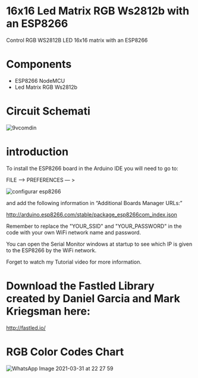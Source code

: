 #  16x16 Led Matrix RGB Ws2812b with an ESP8266
 Control RGB WS2812B LED 16x16 matrix with an ESP8266

 # Components
 - ESP8266 NodeMCU
 - Led Matrix RGB Ws2812b
 

 # Circuit Schemati
 
![9vcomdin](https://user-images.githubusercontent.com/23202165/113362124-fd6f4b80-9323-11eb-9911-3c917ffece3e.png)
 
# introduction

To install the ESP8266 board in the Arduino IDE you will need to go to:

FILE –> PREFERENCES — >

![configurar esp8266](https://user-images.githubusercontent.com/23202165/113362053-d7e24200-9323-11eb-8370-84329c2f6070.png)

and add the following information in “Additional Boards Manager URLs:”

http://arduino.esp8266.com/stable/package_esp8266com_index.json 


Remember to replace the "YOUR_SSID" and "YOUR_PASSWORD" in the code with your own WiFi network name and password.


You can open the Serial Monitor windows at startup to see which IP is given to the ESP8266 by the WiFi network.

Forget to watch my Tutorial video for more information.

# Download the Fastled Library created by Daniel Garcia and Mark Kriegsman here:
http://fastled.io/

# RGB Color Codes Chart
![WhatsApp Image 2021-03-31 at 22 27 59](https://user-images.githubusercontent.com/23202165/113362228-48895e80-9324-11eb-9995-83a5d8d9a56d.jpeg)

